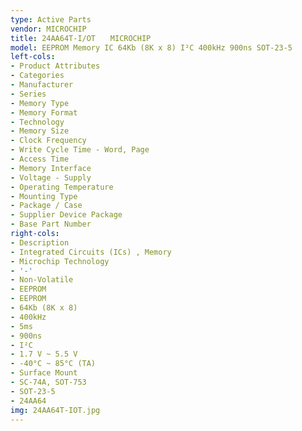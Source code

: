 ```yaml
---
type: Active Parts
vendor: MICROCHIP
title: 24AA64T-I/OT　　MICROCHIP
model: EEPROM Memory IC 64Kb (8K x 8) I²C 400kHz 900ns SOT-23-5
left-cols:
- Product Attributes
- Categories
- Manufacturer
- Series
- Memory Type
- Memory Format
- Technology
- Memory Size
- Clock Frequency
- Write Cycle Time - Word, Page
- Access Time
- Memory Interface
- Voltage - Supply
- Operating Temperature
- Mounting Type
- Package / Case
- Supplier Device Package
- Base Part Number
right-cols:
- Description
- Integrated Circuits (ICs) , Memory
- Microchip Technology
- '-'
- Non-Volatile
- EEPROM
- EEPROM
- 64Kb (8K x 8)
- 400kHz
- 5ms
- 900ns
- I²C
- 1.7 V ~ 5.5 V
- -40°C ~ 85°C (TA)
- Surface Mount
- SC-74A, SOT-753
- SOT-23-5
- 24AA64
img: 24AA64T-IOT.jpg
---
```

